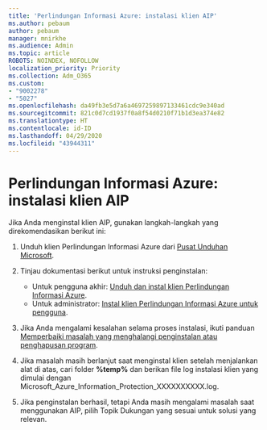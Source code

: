 ```yaml
---
title: 'Perlindungan Informasi Azure: instalasi klien AIP'
ms.author: pebaum
author: pebaum
manager: mnirkhe
ms.audience: Admin
ms.topic: article
ROBOTS: NOINDEX, NOFOLLOW
localization_priority: Priority
ms.collection: Adm_O365
ms.custom:
- "9002278"
- "5027"
ms.openlocfilehash: da49fb3e5d7a6a4697259897133461cdc9e340ad
ms.sourcegitcommit: 821c0d7cd1937f0a8f54d0210f71b1d3ea374e82
ms.translationtype: HT
ms.contentlocale: id-ID
ms.lasthandoff: 04/29/2020
ms.locfileid: "43944311"
---
```

# <a name="azure-information-protection-aip-client-installation"></a>Perlindungan Informasi Azure: instalasi klien AIP

Jika Anda menginstal klien AIP, gunakan langkah-langkah yang direkomendasikan berikut ini:

1. Unduh klien Perlindungan Informasi Azure dari [Pusat Unduhan Microsoft](https://www.microsoft.com/download/details.aspx?id=53018).

2. Tinjau dokumentasi berikut untuk instruksi penginstalan:

    - Untuk pengguna akhir: [Unduh dan instal klien Perlindungan Informasi Azure](https://docs.microsoft.com/azure/information-protection/rms-client/install-client-app).
    - Untuk administrator: [Instal klien Perlindungan Informasi Azure untuk pengguna](https://docs.microsoft.com/azure/information-protection/rms-client/client-admin-guide-install).

3. Jika Anda mengalami kesalahan selama proses instalasi, ikuti panduan [Memperbaiki masalah yang menghalangi penginstalan atau penghapusan program](https://support.microsoft.com/help/17588/windows-fix-problems-that-block-programs-being-installed-or-removed).

4. Jika masalah masih berlanjut saat menginstal klien setelah menjalankan alat di atas, cari folder **%temp%** dan berikan file log instalasi klien yang dimulai dengan Microsoft_Azure_Information_Protection_XXXXXXXXXX.log.

5. Jika penginstalan berhasil, tetapi Anda masih mengalami masalah saat menggunakan AIP, pilih Topik Dukungan yang sesuai untuk solusi yang relevan.
